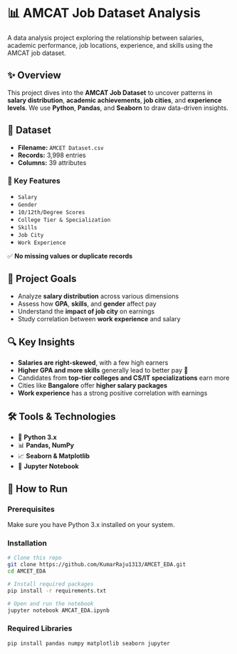 # 📊 AMCAT Job Dataset Analysis

A data analysis project exploring the relationship between salaries, academic performance, job locations, experience, and skills using the AMCAT job dataset.

## ✨ Overview

This project dives into the **AMCAT Job Dataset** to uncover patterns in **salary distribution**, **academic achievements**, **job cities**, and **experience levels**. We use **Python**, **Pandas**, and **Seaborn** to draw data-driven insights.

## 📂 Dataset

- **Filename:** `AMCET Dataset.csv`
- **Records:** 3,998 entries
- **Columns:** 39 attributes

### 🧾 Key Features

- `Salary` 
- `Gender` 
- `10/12th/Degree Scores` 
- `College Tier & Specialization` 
- `Skills` 
- `Job City` 
- `Work Experience` 

✅ **No missing values or duplicate records**

## 🎯 Project Goals

- Analyze **salary distribution** across various dimensions
- Assess how **GPA**, **skills**, and **gender** affect pay
- Understand the **impact of job city** on earnings
- Study correlation between **work experience** and salary

## 🔍 Key Insights

- **Salaries are right-skewed**, with a few high earners
- **Higher GPA and more skills** generally lead to better pay 💸
- Candidates from **top-tier colleges and CS/IT specializations** earn more
- Cities like **Bangalore** offer **higher salary packages**
- **Work experience** has a strong positive correlation with earnings

## 🛠️ Tools & Technologies

- 🐍 **Python 3.x**
- 📊 **Pandas, NumPy**
- 📈 **Seaborn & Matplotlib**
- 📓 **Jupyter Notebook**

## 📌 How to Run

### Prerequisites

Make sure you have Python 3.x installed on your system.

### Installation

```bash
# Clone this repo
git clone https://github.com/KumarRaju1313/AMCET_EDA.git
cd AMCET_EDA

# Install required packages
pip install -r requirements.txt

# Open and run the notebook
jupyter notebook AMCAT_EDA.ipynb
```

### Required Libraries

```bash
pip install pandas numpy matplotlib seaborn jupyter
```
